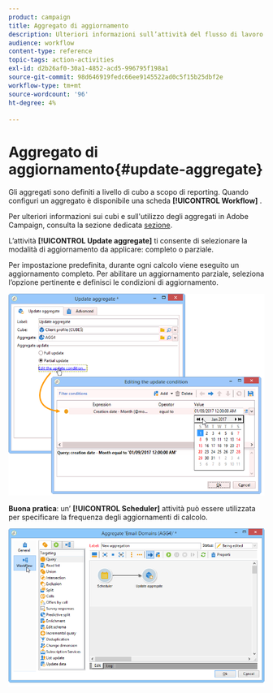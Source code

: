 ```yaml
---
product: campaign
title: Aggregato di aggiornamento
description: Ulteriori informazioni sull’attività del flusso di lavoro aggregato Aggiorna
audience: workflow
content-type: reference
topic-tags: action-activities
exl-id: d2b26af0-30a1-4852-acd5-996795f198a1
source-git-commit: 98d646919fedc66ee9145522ad0c5f15b25dbf2e
workflow-type: tm+mt
source-wordcount: '96'
ht-degree: 4%

---
```


# Aggregato di aggiornamento{#update-aggregate}

Gli aggregati sono definiti a livello di cubo a scopo di reporting. Quando configuri un aggregato è disponibile una scheda **[!UICONTROL Workflow]** .

Per ulteriori informazioni sui cubi e sull&#39;utilizzo degli aggregati in Adobe Campaign, consulta la sezione dedicata [sezione](../../reporting/using/concepts-and-methodology.md#calculating-and-using-aggregates).

L’attività **[!UICONTROL Update aggregate]** ti consente di selezionare la modalità di aggiornamento da applicare: completo o parziale.

Per impostazione predefinita, durante ogni calcolo viene eseguito un aggiornamento completo. Per abilitare un aggiornamento parziale, seleziona l’opzione pertinente e definisci le condizioni di aggiornamento.

![](assets/s_advuser_cube_agregate_05.png)

**Buona pratica**: un’ **[!UICONTROL Scheduler]** attività può essere utilizzata per specificare la frequenza degli aggiornamenti di calcolo.

![](assets/s_advuser_cube_agregate_04.png)
